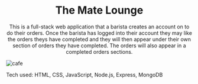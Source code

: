 <h1 align= center>  The Mate Lounge </h1>
<p align= center> This is a full-stack web application that a barista creates an account on to do their orders. Once the barista has logged into their account they may like the orders theys have completed and they will then appear under their own section of orders they have completed. The orders will also appear in a completed orders sections.</p>

![cafe](https://user-images.githubusercontent.com/101954954/172276602-3452892f-9e44-4167-995e-40319c806593.png)

Tech used: HTML, CSS, JavaScript, Node.js, Express, MongoDB
